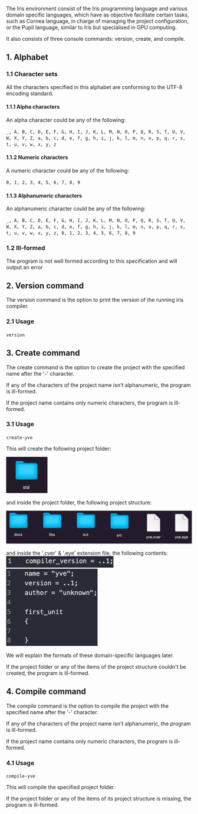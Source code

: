 The Iris environment consist of the Iris programming language and various domain specific languages, which have as objective facilitate certain tasks, such as Cornea language, in charge of managing the project configuration, or the Pupil language, similar to Iris but specialised in GPU computing.

It also consists of three console commands: version, create, and compile.

 ## 1. Alphabet

 ### 1.1 Character sets

All the characters specified in this alphabet are conforming to the UTF-8 encoding standard.


 #### 1.1.1 Alpha characters

An alpha character could be any of the following:

``_, A, B, C, D, E, F, G, H, I, J, K, L, M, N, O, P, Q, R, S, T, U, V, W, X, Y, Z, a, b, c, d, e, f, g, h, i, j, k, l, m, n, o, p, q, r, s, t, u, v, w, x, y, z``

 #### 1.1.2 Numeric characters

A numeric character could be any of the following:

``0, 1, 2, 3, 4, 5, 6, 7, 8, 9``

 #### 1.1.3 Alphanumeric characters

An alphanumeric character could be any of the following:

``_, A, B, C, D, E, F, G, H, I, J, K, L, M, N, O, P, Q, R, S, T, U, V, W, X, Y, Z, a, b, c, d, e, f, g, h, i, j, k, l, m, n, o, p, q, r, s, t, u, v, w, x, y, z, 0, 1, 2, 3, 4, 5, 6, 7, 8, 9``

 ### 1.2 Ill-formed

The program is not well formed according to this specification and will output an error

 

 ## 2. Version command

The version command is the option to print the version of the running iris compiler.

 ### 2.1 Usage

``version``

 ## 3. Create command

The create command is the option to create the project with the specified name after the '-' character.

If any of the characters of the project name isn't alphanumeric, the program is ill-formed.

If the project name contains only numeric characters, the program is ill-formed.

 ### 3.1 Usage

``create-yve``

This will create the following project folder:

![](project-folder.png)


and inside the project folder, the following project structure:

![](project-structure.png)

and inside the '.cver' & '.eye' extension file, the following contents:
![](project-cver.png)
![](project-eye.png)

We will explain the formats of these domain-specific languages later.

If the project folder or any of the items of the project structure couldn't be created, the program is ill-formed.

 ## 4. Compile command

The compile command is the option to compile the project with the specified name after the '-' character.

If any of the characters of the project name isn't alphanumeric, the program is ill-formed.

If the project name contains only numeric characters, the program is ill-formed.

 ### 4.1 Usage

``compile-yve``

This will compile the specified project folder.

If the project folder or any of the items of its project structure is missing, the program is ill-formed.

